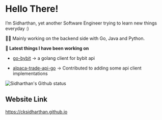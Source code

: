 # Hello There!

I’m Sidharthan, yet another Software Engineer trying to learn new things everyday :)

👨‍💻 Mainly working on the backend side with Go, Java and Python.

**🚀 Latest things I have been working on**

- [go-bybit](https://github.com/cksidharthan/go-bybit) -> a golang client for bybit api

- [alpaca-trade-api-go](https://github.com/alpacahq/alpaca-trade-api-go) -> Contributed to adding some api client implementations

![Sidharthan's Github status](https://github-readme-stats.vercel.app/api?username=cksidharthan&count_private=true&show_icons=true)

## Website Link 
https://cksidharthan.github.io
